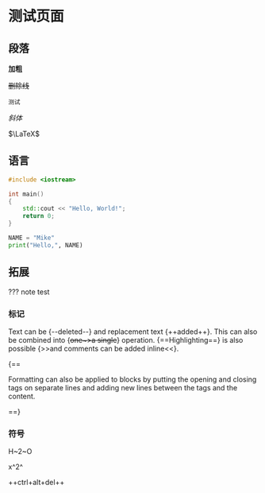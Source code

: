 # 测试页面

## 段落

**加粗**

~~删除线~~

`测试`

_斜体_

$\LaTeX$

## 语言

```cpp
#include <iostream>

int main()
{
	std::cout << "Hello, World!";
	return 0;
}
```

```python
NAME = "Mike"
print("Hello,", NAME)
```

## 拓展

??? note
	test

### 标记

Text can be {--deleted--} and replacement text {++added++}. This can also be
combined into {~~one~>a single~~} operation. {==Highlighting==} is also
possible {>>and comments can be added inline<<}.

{==

Formatting can also be applied to blocks by putting the opening and closing
tags on separate lines and adding new lines between the tags and the content.

==}


### 符号

H~2~O

x^2^

++ctrl+alt+del++

